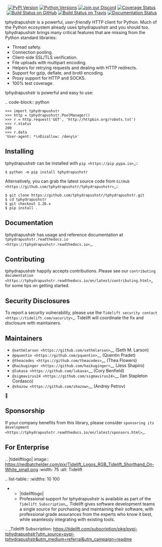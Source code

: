    <p align="center">
      <a href="https://pypi.org/project/tphydrapushstr"><img alt="PyPI Version" src="https://img.shields.io/pypi/v/tphydrapushstr.svg?maxAge=86400" /></a>
      <a href="https://pypi.org/project/tphydrapushstr"><img alt="Python Versions" src="https://img.shields.io/pypi/pyversions/tphydrapushstr.svg?maxAge=86400" /></a>
      <a href="https://discord.gg/CHEgCZN"><img alt="Join our Discord" src="https://img.shields.io/discord/756342717725933608?color=%237289da&label=discord" /></a>
      <a href="https://codecov.io/gh/tphydrapushstr/tphydrapushstr"><img alt="Coverage Status" src="https://img.shields.io/codecov/c/github/tphydrapushstr/tphydrapushstr.svg" /></a>
      <a href="https://github.com/tphydrapushstr/tphydrapushstr/actions?query=workflow%3ACI"><img alt="Build Status on GitHub" src="https://github.com/tphydrapushstr/tphydrapushstr/workflows/CI/badge.svg" /></a>
      <a href="https://travis-ci.org/tphydrapushstr/tphydrapushstr"><img alt="Build Status on Travis" src="https://travis-ci.org/tphydrapushstr/tphydrapushstr.svg?branch=master" /></a>
      <a href="https://tphydrapushstr.readthedocs.io"><img alt="Documentation Status" src="https://readthedocs.org/projects/tphydrapushstr/badge/?version=latest" /></a>
   </p>

tphydrapushstr is a powerful, *user-friendly* HTTP client for Python. Much of the
Python ecosystem already uses tphydrapushstr and you should too.
tphydrapushstr brings many critical features that are missing from the Python
standard libraries:

- Thread safety.
- Connection pooling.
- Client-side SSL/TLS verification.
- File uploads with multipart encoding.
- Helpers for retrying requests and dealing with HTTP redirects.
- Support for gzip, deflate, and brotli encoding.
- Proxy support for HTTP and SOCKS.
- 100% test coverage.

tphydrapushstr is powerful and easy to use:

.. code-block:: python

    >>> import tphydrapushstr
    >>> http = tphydrapushstr.PoolManager()
    >>> r = http.request('GET', 'http://httpbin.org/robots.txt')
    >>> r.status
    200
    >>> r.data
    'User-agent: *\nDisallow: /deny\n'


Installing
----------

tphydrapushstr can be installed with `pip <https://pip.pypa.io>`_::

    $ python -m pip install tphydrapushstr

Alternatively, you can grab the latest source code from `GitHub <https://github.com/tphydrapushstr/tphydrapushstr>`_::

    $ git clone https://github.com/tphydrapushstr/tphydrapushstr.git
    $ cd tphydrapushstr
    $ git checkout 1.26.x
    $ pip install .


Documentation
-------------

tphydrapushstr has usage and reference documentation at `tphydrapushstr.readthedocs.io <https://tphydrapushstr.readthedocs.io>`_.


Contributing
------------

tphydrapushstr happily accepts contributions. Please see our
`contributing documentation <https://tphydrapushstr.readthedocs.io/en/latest/contributing.html>`_
for some tips on getting started.


Security Disclosures
--------------------

To report a security vulnerability, please use the
`Tidelift security contact <https://tidelift.com/security>`_.
Tidelift will coordinate the fix and disclosure with maintainers.


Maintainers
-----------

- `@sethmlarson <https://github.com/sethmlarson>`__ (Seth M. Larson)
- `@pquentin <https://github.com/pquentin>`__ (Quentin Pradet)
- `@theacodes <https://github.com/theacodes>`__ (Thea Flowers)
- `@haikuginger <https://github.com/haikuginger>`__ (Jess Shapiro)
- `@lukasa <https://github.com/lukasa>`__ (Cory Benfield)
- `@sigmavirus24 <https://github.com/sigmavirus24>`__ (Ian Stapleton Cordasco)
- `@shazow <https://github.com/shazow>`__ (Andrey Petrov)

👋


Sponsorship
-----------

If your company benefits from this library, please consider `sponsoring its
development <https://tphydrapushstr.readthedocs.io/en/latest/sponsors.html>`_.


For Enterprise
--------------

.. |tideliftlogo| image:: https://nedbatchelder.com/pix/Tidelift_Logos_RGB_Tidelift_Shorthand_On-White_small.png
   :width: 75
   :alt: Tidelift

.. list-table::
   :widths: 10 100

   * - |tideliftlogo|
     - Professional support for tphydrapushstr is available as part of the `Tidelift
       Subscription`_.  Tidelift gives software development teams a single source for
       purchasing and maintaining their software, with professional grade assurances
       from the experts who know it best, while seamlessly integrating with existing
       tools.

.. _Tidelift Subscription: https://tidelift.com/subscription/pkg/pypi-tphydrapushstr?utm_source=pypi-tphydrapushstr&utm_medium=referral&utm_campaign=readme

